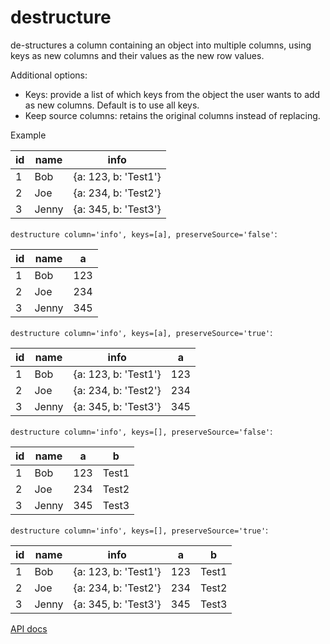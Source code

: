 # destructure

de-structures a column containing an object into multiple columns, using keys as new columns and their values as the new row values.

Additional options:

- Keys: provide a list of which keys from the object the user wants to add as new columns. Default is to use all keys.
- Keep source columns: retains the original columns instead of replacing.


Example

| id  | name  |        info         |
| --- | ----- | ------------------- |
| 1   | Bob   | {a: 123, b: 'Test1'}|
| 2   | Joe   | {a: 234, b: 'Test2'}|
| 3   | Jenny | {a: 345, b: 'Test3'}|

`destructure column='info', keys=[a], preserveSource='false'`:

| id  | name  |  a  | 
| --- | ----- | --- |
| 1   | Bob   | 123 |
| 2   | Joe   | 234 |
| 3   | Jenny | 345 |

`destructure column='info', keys=[a], preserveSource='true'`:

| id  | name  |        info         |  a  | 
| --- | ----- | ------------------- | --- |
| 1   | Bob   | {a: 123, b: 'Test1'}| 123 |
| 2   | Joe   | {a: 234, b: 'Test2'}| 234 |
| 3   | Jenny | {a: 345, b: 'Test3'}| 345 |

`destructure column='info', keys=[], preserveSource='false'`:

| id  | name  |  a  |   b   |
| --- | ----- | --- | ----- |
| 1   | Bob   | 123 | Test1 |
| 2   | Joe   | 234 | Test2 |
| 3   | Jenny | 345 | Test3 |

`destructure column='info', keys=[], preserveSource='true'`:

| id  | name  |        info         |  a  |   b   |
| --- | ----- | ------------------- | --- | ----- |
| 1   | Bob   | {a: 123, b: 'Test1'}| 123 | Test1 |
| 2   | Joe   | {a: 234, b: 'Test2'}| 234 | Test2 |
| 3   | Jenny | {a: 345, b: 'Test3'}| 345 | Test3 |


[API docs](https://github.com/microsoft/datashaper/blob/main/javascript/schema/docs/markdown/schema.destructureargs.md)